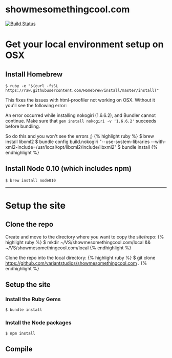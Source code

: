 # showmesomethingcool.com

[![Build Status](https://travis-ci.org/variantstudios/showmesomethingcool.com.svg)](https://travis-ci.org/variantstudios/showmesomethingcool.com)


# Get your local environment setup on OSX

## Install Homebrew

`$ ruby -e "$(curl -fsSL https://raw.githubusercontent.com/Homebrew/install/master/install)"`

This fixes the issues with html-proofiler not working on OSX. Without it you'll see the following error: 

An error occurred while installing nokogiri (1.6.6.2), and Bundler cannot continue.
Make sure that `gem install nokogiri -v '1.6.6.2'` succeeds before bundling.

So do this and you won't see the errors ;)
{% highlight ruby %}
$ brew install libxml2
$ bundle config build.nokogiri "--use-system-libraries --with-xml2-include=/usr/local/opt/libxml2/include/libxml2"
$ bundle install
{% endhighlight %}

## Install Node 0.10 (which includes npm)

`$ brew install node010`


---


# Setup the site

## Clone the repo

Create and move to the directory where you want to copy the site/repo:
{% highlight ruby %} $ mkdir ~/VS/showmesomethingcool.com/local && ~/VS/showmesomethingcool.com/local {% endhighlight %}

Clone the repo into the local directory:
{% highlight ruby %} $ git clone https://github.com/variantstudios/showmesomethingcool.com . {% endhighlight %}

## Setup the site

### Install the Ruby Gems
`$ bundle install`

### Install the Node packages
`$ npm install`

## Compile 